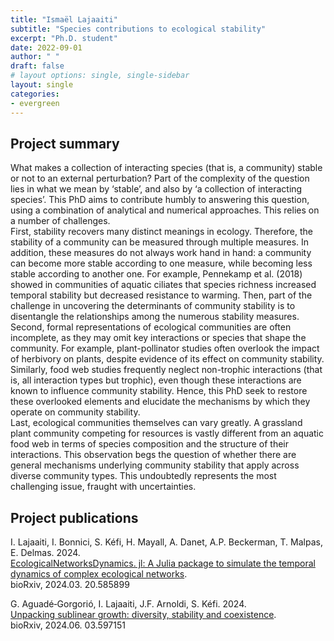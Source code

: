 ```yaml
---
title: "Ismaël Lajaaiti"
subtitle: "Species contributions to ecological stability"
excerpt: "Ph.D. student"
date: 2022-09-01
author: " "
draft: false
# layout options: single, single-sidebar
layout: single
categories:
- evergreen
---
```


## Project summary

What makes a collection of interacting species (that is, a community) stable or not to an external perturbation? Part of the complexity of the question lies in what we mean by ‘stable’, and also by ‘a collection of interacting species’. This PhD aims to contribute humbly to answering this question, using a combination of analytical and numerical approaches. This relies on a number of challenges.  
First, stability recovers many distinct meanings in ecology. Therefore, the stability of a community can be measured through multiple measures. In addition, these measures do not always work hand in hand: a community can become more stable according to one measure, while becoming less stable according to another one. For example, Pennekamp et al. (2018) showed in communities of aquatic ciliates that species richness increased temporal stability but decreased resistance to warming. Then, part of the challenge in uncovering the determinants of community stability is to disentangle the relationships among the numerous stability measures.  
Second, formal representations of ecological communities are often incomplete, as they may omit key interactions or species that shape the community. For example, plant-pollinator studies often overlook the impact of herbivory on plants, despite evidence of its effect on community stability. Similarly, food web studies frequently neglect non-trophic interactions (that is, all interaction types but trophic), even though these interactions are known to influence community stability. Hence, this PhD seek to restore these overlooked elements and elucidate the mechanisms by which they operate on community stability.  
Last, ecological communities themselves can vary greatly. A grassland plant community competing for resources is vastly different from an aquatic food web in terms of species composition and the structure of their interactions. This observation begs the question of whether there are general mechanisms underlying community stability that apply across diverse community types. This undoubtedly represents the most challenging issue, fraught with uncertainties.

## Project publications

I. Lajaaiti, I. Bonnici, S. Kéfi, H. Mayall, A. Danet, A.P. Beckerman, T. Malpas, E. Delmas. 2024.  
[EcologicalNetworksDynamics. jl: A Julia package to simulate the temporal dynamics of complex ecological networks](https://www.biorxiv.org/content/10.1101/2024.03.20.585899v1.abstract).  
bioRxiv, 2024.03. 20.585899

G. Aguadé‐Gorgorió, I. Lajaaiti, J.F. Arnoldi, S. Kéfi. 2024.  
[Unpacking sublinear growth: diversity, stability and coexistence](https://www.biorxiv.org/content/10.1101/2024.06.03.597151v1.abstract).  
bioRxiv, 2024.06. 03.597151


